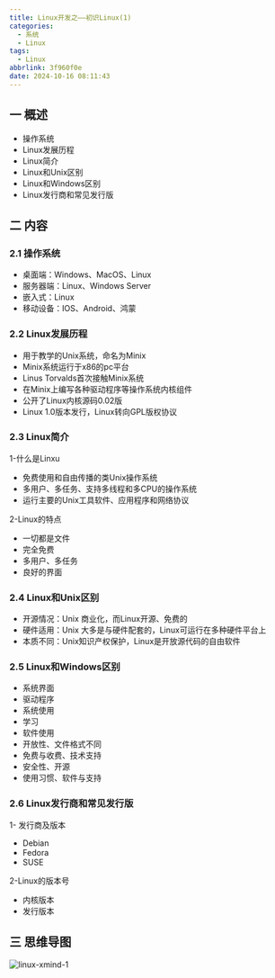```yaml
---
title: Linux开发之——初识Linux(1)
categories:
  - 系统
  - Linux
tags:
  - Linux
abbrlink: 3f960f0e
date: 2024-10-16 08:11:43
---
```

## 一 概述

* 操作系统
* Linux发展历程
* Linux简介
* Linux和Unix区别
* Linux和Windows区别
* Linux发行商和常见发行版

<!--more-->

## 二  内容

### 2.1 操作系统

* 桌面端：Windows、MacOS、Linux
* 服务器端：Linux、Windows Server
* 嵌入式：Linux
* 移动设备：IOS、Android、鸿蒙

### 2.2 Linux发展历程

* 用于教学的Unix系统，命名为Minix
* Minix系统运行于x86的pc平台
* Linus Torvalds首次接触Minix系统
* 在Minix上编写各种驱动程序等操作系统内核组件
* 公开了Linux内核源码0.02版
* Linux 1.0版本发行，Linux转向GPL版权协议

### 2.3 Linux简介

1-什么是Linxu

* 免费使用和自由传播的类Unix操作系统
* 多用户、多任务、支持多线程和多CPU的操作系统
* 运行主要的Unix工具软件、应用程序和网络协议

2-Linux的特点

* 一切都是文件
* 完全免费
* 多用户、多任务
* 良好的界面

### 2.4 Linux和Unix区别

* 开源情况：Unix 商业化，而Linux开源、免费的
* 硬件适用：Unix 大多是与硬件配套的，Linux可运行在多种硬件平台上
* 本质不同：Unix知识产权保护，Linux是开放源代码的自由软件

### 2.5 Linux和Windows区别

* 系统界面
* 驱动程序
* 系统使用
* 学习
* 软件使用
* 开放性、文件格式不同
* 免费与收费、技术支持
* 安全性、开源
* 使用习惯、软件与支持

### 2.6 Linux发行商和常见发行版

1- 发行商及版本

* Debian
* Fedora
* SUSE

2-Linux的版本号

* 内核版本
* 发行版本

## 三 思维导图

![linux-xmind-1][1]



[1]:https://cdn.jsdelivr.net/gh/PGzxc/CDN/blog-image/linux-xmind-1.png